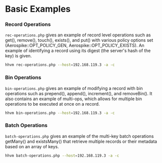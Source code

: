 # Basic Examples

### Record Operations
`rec-operations.php` gives an example of record level operations such as get(),
remove(), touch(), exists(), and put() with various policy options set
(Aerospike::OPT\_POLICY\_GEN, Aerospike::OPT\_POLICY\_EXISTS). An example of
identifying a record using its digest (the server's hash of the key) is given.

```bash
hhvm rec-operations.php --host=192.168.119.3 -a -c
```

### Bin Operations
`bin-operations.php` gives an example of modifying a record with bin operations
such as prepend(), append(), increment(), and removeBin(). It also contains an
example of multi-ops, which allows for multiple bin operations to be executed at
once on a record.

```bash
hhvm bin-operations.php --host=192.168.119.3 -a -c
```

### Batch Operations
`batch-operations.php` gives an example of the multi-key batch operations
getMany() and existsMany() that retrieve multiple records or their metadata
based on an array of keys.

```bash
hhvm batch-operations.php --host=192.168.119.3 -a -c
```
